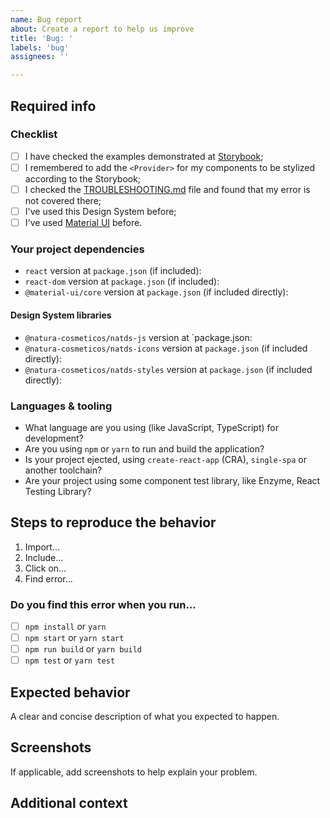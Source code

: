 ```yaml
---
name: Bug report
about: Create a report to help us improve
title: 'Bug: '
labels: 'bug'
assignees: ''

---
```


## Required info

### Checklist

- [ ] I have checked the examples demonstrated at [Storybook](https://natds-js.netlify.app);
- [ ] I remembered to add the `<Provider>` for my components to be stylized according to the Storybook;
- [ ] I checked the [TROUBLESHOOTING.md](https://github.com/natura-cosmeticos/natds-js/blob/main/TROUBLESHOOTING.md#troubleshooting) file and found that my error is not covered there;
- [ ] I've used this Design System before;
- [ ] I've used [Material UI](https://material-ui.com/) before.

### Your project dependencies

- `react` version at `package.json` (if included):
- `react-dom` version at `package.json` (if included):
- `@material-ui/core` version at `package.json` (if included directly):

#### Design System libraries

- `@natura-cosmeticos/natds-js` version at `package.json:
- `@natura-cosmeticos/natds-icons` version at `package.json` (if included directly):
- `@natura-cosmeticos/natds-styles` version at `package.json` (if included directly):

### Languages & tooling

- What language are you using (like JavaScript, TypeScript) for development?
- Are you using `npm` or `yarn` to run and build the application?
- Is your project ejected, using `create-react-app` (CRA), `single-spa` or another toolchain?
- Are your project using some component test library, like Enzyme, React Testing Library?

## Steps to reproduce the behavior

1. Import...
2. Include...
3. Click on...
4. Find error...

### Do you find this error when you run...

- [ ] `npm install` or `yarn`
- [ ] `npm start` or `yarn start`
- [ ] `npm run build` or `yarn build`
- [ ] `npm test` or `yarn test`

## Expected behavior
A clear and concise description of what you expected to happen.

## Screenshots
If applicable, add screenshots to help explain your problem.

## Additional context
